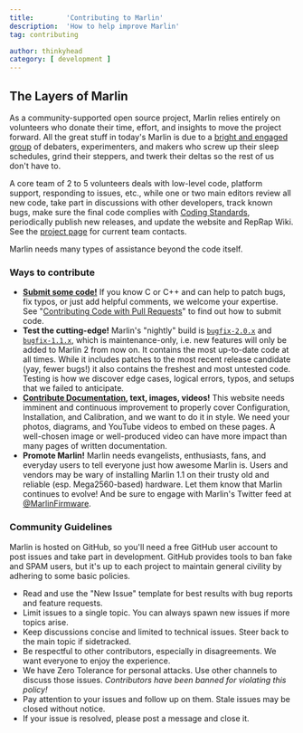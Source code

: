 ```yaml
---
title:        'Contributing to Marlin'
description:  'How to help improve Marlin'
tag: contributing

author: thinkyhead
category: [ development ]
---
```


## The Layers of Marlin
As a community-supported open source project, Marlin relies entirely on volunteers who donate their time, effort, and insights to move the project forward. All the great stuff in today's Marlin is due to a [bright and engaged group](https://github.com/MarlinFirmware/Marlin/graphs/contributors) of debaters, experimenters, and makers who screw up their sleep schedules, grind their steppers, and twerk their deltas so the rest of us don't have to.

A core team of 2 to 5 volunteers deals with low-level code, platform support, responding to issues, etc., while one or two main editors review all new code, take part in discussions with other developers, track known bugs, make sure the final code complies with [Coding Standards](coding_standards.html), periodically publish new releases, and update the website and RepRap Wiki. See the [project page](https://github.com/MarlinFirmware/Marlin) for current team contacts.

Marlin needs many types of assistance beyond the code itself.

### Ways to contribute
- **[Submit some code!](/docs/development/getting_started_pull_requests.html)** If you know C or C++ and can help to patch bugs, fix typos, or just add helpful comments, we welcome your expertise. See "[Contributing Code with Pull Requests](/docs/development/getting_started_pull_requests.html)" to find out how to submit code.
- **Test the cutting-edge!** Marlin's "nightly" build is [`bugfix-2.0.x`](https://github.com/MarlinFirmware/Marlin/tree/bugfix-2.0.x) and [`bugfix-1.1.x`](https://github.com/MarlinFirmware/Marlin/tree/bugfix-1.1.x), which is maintenance-only, i.e. new features will only be added to Marlin 2 from now on. It contains the most up-to-date code at all times. While it includes patches to the most recent release candidate (yay, fewer bugs!) it also contains the freshest and most untested code. Testing is how we discover edge cases, logical errors, typos, and setups that we failed to anticipate.
- **[Contribute Documentation](https://github.com/MarlinFirmware/MarlinDocumentation), text, images, videos!** This website needs imminent and continuous improvement to properly cover Configuration, Installation, and Calibration, and we want to do it in style. We need your photos, diagrams, and YouTube videos to embed on these pages. A well-chosen image or well-produced video can have more impact than many pages of written documentation.
- **Promote Marlin!** Marlin needs evangelists, enthusiasts, fans, and everyday users to tell everyone just how awesome Marlin is. Users and vendors may be wary of installing Marlin 1.1 on their trusty old and reliable (esp. Mega2560-based) hardware. Let them know that Marlin continues to evolve! And be sure to engage with Marlin's Twitter feed at [@MarlinFirmware](https://twitter.com/MarlinFirmware).

### Community Guidelines
Marlin is hosted on GitHub, so you'll need a free GitHub user account to post issues and take part in development. GitHub provides tools to ban fake and SPAM users, but it's up to each project to maintain general civility by adhering to some basic policies.
- Read and use the "New Issue" template for best results with bug reports and feature requests.
- Limit issues to a single topic. You can always spawn new issues if more topics arise.
- Keep discussions concise and limited to technical issues. Steer back to the main topic if sidetracked.
- Be respectful to other contributors, especially in disagreements. We want everyone to enjoy the experience.
- We have Zero Tolerance for personal attacks. Use other channels to discuss those issues. _Contributors have been banned for violating this policy!_
- Pay attention to your issues and follow up on them. Stale issues may be closed without notice.
- If your issue is resolved, please post a message and close it.
